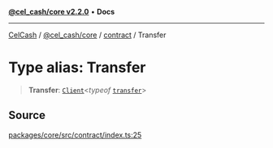 [**@cel_cash/core v2.2.0**](../../README.md) • **Docs**

***

[CelCash](../../../../packages.md) / [@cel\_cash/core](../../README.md) / [contract](../README.md) / Transfer

# Type alias: Transfer

> **Transfer**: [`Client`](../../types/type-aliases/Client.md)\<*typeof* [`transfer`](../variables/transfer.md)\>

## Source

[packages/core/src/contract/index.ts:25](https://github.com/Pyxlab/celcash/blob/9e2eeefc75067a4b86d18d5bb144eb4446f097c2/packages/core/src/contract/index.ts#L25)
